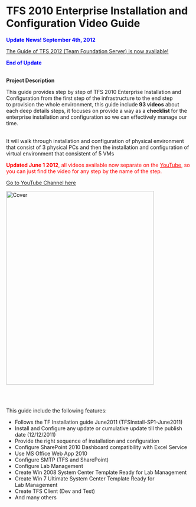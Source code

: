 # TFS 2010 Enterprise Installation and Configuration Video Guide

<div id="WikiContent" class="WikiContent">
                
<div class="wikidoc">
<p><span style="color:#0000ff"><strong>Update News!&nbsp;September&nbsp;4th, 2012</strong></span></p>
<p><a title="TFS 2012" href="http://tfs2012visualguide.codeplex.com/" target="_blank">The Guide of TFS 2012 (Team Foundation Server) is now&nbsp;available!</a></p>
<p><strong><span style="color:#0000ff">End of Update</span></strong></p>
<p><strong><br>
Project Description</strong></p>
<p>This guide provides step by step of TFS 2010 Enterprise Installation and Configuration from the first step of the infrastructure to the end step to&nbsp;provision&nbsp;the whole&nbsp;environment, this guide include<strong> 93 videos</strong> about each deep
 details steps, it focuses on provide a way as a <strong>checklist </strong>for the enterprise installation and configuration so we can effectively manage our time.</p>
<p>&nbsp;<br>
It will walk through installation and&nbsp;configuration of&nbsp;physical environment that consist of 3 physical PCs and then the installation and&nbsp;configuration of virtual environment that consistent of 5 VMs</p>
<p><span style="color:#ff0000"><strong>Updated&nbsp;June&nbsp;1 2012</strong>, all videos available now&nbsp;separate&nbsp;on the&nbsp;</span><span style="color:#000080"><a title="YouTube Channel" href="http://www.youtube.com/user/MRadwanMSF" target="_blank" style="color:#ff0000">YouTube</a></span><span style="color:#ff0000">,
 so you can just find the video for any step by the name of the step.</span></p>
<p><span style="color:#000000"><a title="YouTube" href="http://www.youtube.com/user/MRadwanMSF" target="_blank">Go to YouTube Channel here</a></span></p>
<p><img src="http://mohamedradwan.com/wp-content/uploads/2017/08/cover-small.png" alt="Cover" width="400" height="524"></p>
<p>&nbsp;</p>
<p><br>
This guide include the following features:</p>
<ul>
<li>Follows the TF Installation guide June2011 (TFSInstall-SP1-June2011)&nbsp; </li><li>Install and Configure any update or cumulative update till the publish date (12/12/2011)
</li><li>Provide the right sequence of installation and&nbsp;configuration&nbsp; </li><li>Configure SharePoint 2010 Dashboard compatibility with Excel Service </li><li>Use MS Office Web App 2010 </li><li>Configure SMTP (TFS and SharePoint) </li><li>Configure Lab Management </li><li>Create Win 2008 System Center Template Ready for Lab&nbsp;Management </li><li>Create Win 7 Ultimate&nbsp;System Center Template Ready for Lab&nbsp;Management
</li><li>Create TFS Client (Dev and Test) </li><li>And many others </li></ul>
</div>
<div></div>

</div>
